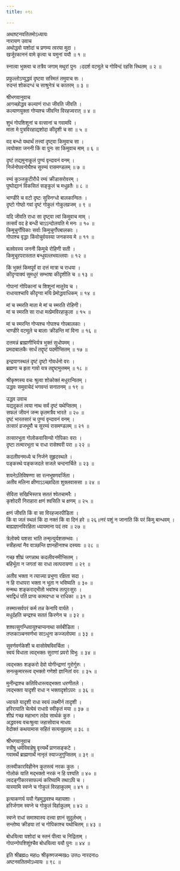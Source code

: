 ```yaml
---
title: ०९८

---
```

अथाष्टनवतितमोऽध्यायः  
नारायण उवाच  
अथोद्धवो यशोदां च प्रणम्य त्वरया मुदा ।  
खर्जूरकाननं वामे कृत्वा च यमुनां ययौ ॥ १ ॥  
  
स्नात्वा भुक्त्वा च तत्रैव जगाम् मथुरां पुनः ।ददर्श वटमूले च गोविन्दं रहसि स्थितम् ॥ २ ॥  
  
प्रफुल्लोऽप्युद्धवं दृष्टवा सस्मितं तमुवाच सः ।  
रुदन्तं शोकदग्धं च साश्रुनेत्रं च कातरम् ॥ ३ ॥  
  
श्रीभगवानुवाच  
आगच्छोद्धव कल्याणं राधा जीवति जीवति ।  
कल्याणयुक्ता गोप्यश्च जीवन्ति विरहज्वरात् ॥ ४ ॥  
  
शुभं गोपशिशूनां च वत्सानां च गवामपि ।  
माता मे पुत्रविरहाद्यशोदा कीदृशी च सा ॥ ५ ॥  
  
वद बन्धो यथार्थं तत्त्वां दृष्ट्वा किमुवाच सा ।  
त्वयोक्ता जननी किं वा पुनः सा किमुवाच माम् ॥ ६ ॥  
  
दृष्टं तद्यमुनाकूलं पुण्यं वृन्दावनं वनम् ।  
निर्जनोपवनोघैश्च सुरम्यं रासमण्डलम् ॥ ७ ॥  
  
रम्यं कुञ्जकुटीरौधै रम्यं क्रीडासरोवरम् ।  
पुष्पोद्यानं विकसितं सङ्कुलं च मधुव्रतैः ॥ ८ ॥  
  
भाण्डीरे च वटो दृष्टः सुस्निग्धो बालकान्वितः ।  
दृष्टो गोष्ठो गवां दृष्टं गोकुलं गोकुलव्रजम् ॥ ९ ॥  
  
यदि जीवति राधा सा दृष्ट्वा त्वां किमुवाच माम् ।  
तत्सर्वं वद हे बन्धी चाऽऽन्दोलयति मे मनः ॥ १० ॥  
किमूचुर्गोपिकाः सर्वाः किमुचुर्गोपबालकाः ।  
गोपाश्च वृद्धाः किंवोचुर्वयस्या जनकस्य मे ॥ ११ ॥  
  
बलवेवस्य जननी किमूचे रोहिणी सती ।  
किमुचूरपरास्तात बन्धुवल्लभवल्लवाः ॥ १२ ॥  
  
किं भुक्तं किमपूर्वं वा दत्तं मात्रा च राधया ।  
कीदृग्वाक्यं सुमधुरं सम्भाषा कीदृशीति च ॥ १३ ॥  
  
गोपानां गोपिकानां च शिशूनां मातुरेव च ।  
राधायाश्चापि कीदृग्वा मयि प्रेमोद्धवाधिकम् ॥ १४ ॥  
  
मां च स्मरति माता मे मां च स्मरति रोहिणी।  
मां च स्मरति सा राधा मत्प्रेमविरहाकुला ॥ १५ ॥  
  
मां च स्मरन्ति गोप्यश्च गोपाश्च गोपबालकाः ।  
भाण्डीरे वटमूले च बालाः क्रीडन्ति मां विना ॥ १६ ॥  
  
दत्तमन्नं ब्राह्मणीभिर्यत्र भुक्तं सुधोपमम् ।  
प्रमदाबालकैः सार्धं तद्दृष्टं पदमीप्सितम् ॥ १७ ॥  
  
इन्द्रयागस्थलं दृष्टं दृष्टो गोवर्धनो वरः ।  
ब्रह्मणा च हृता गावो यत्र तद्दृष्टमुत्तमम् ॥ १८ ॥  
  
श्रीकृष्णस्य वचः श्रुत्वा शोकोक्तं मधुरान्वितम् ।  
उद्धवः समुवाचेदं भगवन्तं सनातनम् ॥ १९ ॥  
  
उद्धव उवाच  
यद्यदुकतं त्वया नाथ सर्वं दृष्टं यथेप्सितम् ।  
सफलं जीवनं जन्म कृतमत्रैव भारते ॥ २० ॥  
दृष्टं भारतसारं च पुण्यं वृन्दावनं वनम् ।  
तत्सारं व्रजभूमौ च सुरम्यं रासमण्डलम् ॥ २१ ॥  
  
तत्सारभूता गोलोकवासिन्यो गोपिकाः वराः ।  
दृष्टा तत्मारभूता च राधा रासेश्वरी परा ॥ २२ ॥  
  
कदलीवनमध्ये च निर्जने सुहृदस्थले ।  
पङ्कस्थे पङ्कजदले सजले चन्दनार्चिते ॥ २३ ॥  
  
शयनेऽतिविषण्णा सा रत्नभूषणवर्जिता ।  
अतीव मलिना क्षीणाऽऽच्छादिता शुक्लवाससा ॥ २४ ॥  
  
सेविता सखिभिस्तत्र सततं श्वेतचामरैः ।  
कृशोदरी निराहारा क्षणं श्वसिति च क्षणम् ॥ २५ ॥  
  
क्षणं जीवति किं वा सा विरहज्वरपीडिता ।  
किं वा जलं स्थलं किं दा नक्तं किं वा दिनं हरे ॥ २६॥नरं पशुं न जानाति किं परं किमु बान्धवम् ।  
बाह्यज्ञानविरहिता ध्यायमाना पदं तव ॥ २७ ॥  
  
त्रेलोक्ये यशसा भाति तन्मृत्युर्यशसम्भवः ।  
स्त्रीहत्यां नैव वाञ्छन्ति ज्ञानहीनाश्च दस्यवः ॥ २८ ॥  
  
गच्छ शीघ्रं जगन्नाथ कदलीवनमीप्सितम् ।  
बहिर्भूता न जगतां सा राधा त्वत्परायणा ॥ २९ ॥  
  
अतीव भक्ता न त्याज्या प्रभुणा रक्षिता सदा ।  
न हि राधापरा भक्ता न भूता न भविष्यति ॥ ३० ॥  
मन्मथः शङ्कराद्भीतो भवांश्च तत्पुरःसुरः ।  
भवद्विधं पतिं प्राप्य कामदग्धा च राधिका ॥ ३१ ॥  
  
तस्मात्सर्वपरं कर्म तन्न केनापि वार्यते ।  
मधुर्दहति चन्द्रश्च सततं किरणेन च ॥ ३२ ॥  
  
शश्वत्सुगन्धिवायुश्चाप्यनाथा सर्वबीडिता ।  
तप्तकाञ्चनवर्णभा साऽधुना कज्जलोपमा ॥ ३३ ॥  
  
सुवर्णवर्णकेशी च वासोवेषविवर्चिता ।  
स्वयं विधाता त्वद्भक्तः सुराणां प्रवरो विभुः ॥ ३४ ॥  
  
त्वद्भक्तः शङ्करो देवो योगीन्द्राणां गुरोर्गुरुः ।  
सनत्कुमारस्त्व द्भक्तो गणेशो ज्ञानितां वरः ॥ ३५ ॥  
  
मुनीन्द्राश्च कतिविधास्त्वद्भक्ता धरणीतले ।  
त्वद्भक्ता यादृशी राधा न भक्तादृशोऽपरः ॥ ३६ ॥  
  
ध्यायते यादृशी राधा स्वयं लक्ष्मीर्न तादृशी ।  
हरिरायाति चेत्येवं राधाग्रे स्वीकृतं मया ॥ ३७ ॥  
शीघ्रं गच्छ महाभाग तदेव सार्थकं कुरु ।  
अद्धवस्य वचःश्रुत्वा जहासोवाच माधवः  
वेदोक्तं कथयामास सहितं सत्यसुव्रतम् ॥ ३८ ॥  
  
श्रीभगवानुवाच  
स्त्रीषु धर्मविवाहेषु वृत्त्यर्थे प्राणसङ्कटे ।  
गवामर्थे ब्राह्मणार्थे नानृतं स्याज्जुगुप्सितम् ॥ ३९ ॥  
  
तत्स्वीकारविहीनेन कुतस्त्वं नरकः कुतः ।  
गोलोकं याति मद्भक्तो नरकं न हि पश्यति ॥ ४० ॥  
त्वदङ्गीकारसाफल्यं करिष्यामि तथाऽपि च ।  
यास्यामि स्वप्ने च गोकुलं विरहाकुलम् ॥ ४१ ॥  
  
इत्याकणर्य ययौ गेहमुद्धवश्च महायशाः ।  
हरिर्जगाम स्वप्ने च गोकुलं विर्हाकुलम् ॥ ४२ ॥  
  
स्वप्ने राधां समाश्वास्य दत्त्वा ज्ञानं सुदुर्लभम् ।  
सन्तोष्य क्रीडया तां च गोपिकाश्च यथोचितम् ॥ ४३ ॥  
  
बोधयित्वा यशोदां च स्तनं पीत्वा च निद्रिताम् ।  
गोपान्गोपशिशूंश्चैव बोधयित्वा ययौ पुनः ॥ ४४ ॥  
  
इति श्रीब्रह्मo महाo श्रीकृष्णजन्मखo उत्तo नारदनाo  
अष्टनवतितमोऽध्यायः ॥ ९८ ॥